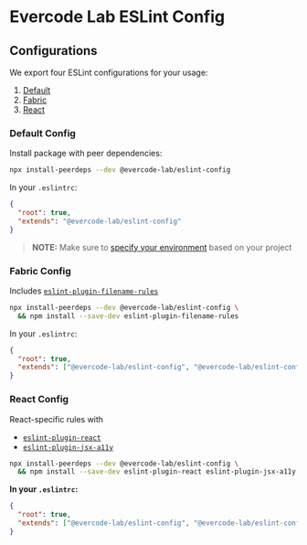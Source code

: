 # Evercode Lab ESLint Config

## Configurations

We export four ESLint configurations for your usage:

1. [Default](#default-config)
2. [Fabric](#fabric-config)
3. [React](#react-config)

### Default Config

Install package with peer dependencies:

```sh
npx install-peerdeps --dev @evercode-lab/eslint-config
```

In your `.eslintrc`:

```json
{
  "root": true,
  "extends": "@evercode-lab/eslint-config"
}
```

> **NOTE:** Make sure to [specify your environment](#specifying-environments) based on your project

### Fabric Config

Includes [`eslint-plugin-filename-rules`](https://github.com/dolsem/eslint-plugin-filename-rules)

```sh
npx install-peerdeps --dev @evercode-lab/eslint-config \
  && npm install --save-dev eslint-plugin-filename-rules
```


In your `.eslintrc`:

```json
{
  "root": true,
  "extends": ["@evercode-lab/eslint-config", "@evercode-lab/eslint-config/fabric"]
}
```

### React Config

React-specific rules with

- [`eslint-plugin-react`](https://github.com/yannickcr/eslint-plugin-react)
- [`eslint-plugin-jsx-a11y`](https://github.com/evcohen/eslint-plugin-jsx-a11y)

```sh
npx install-peerdeps --dev @evercode-lab/eslint-config \
  && npm install --save-dev eslint-plugin-react eslint-plugin-jsx-a11y
```

**In your `.eslintrc`:**

```json
{
  "root": true,
  "extends": ["@evercode-lab/eslint-config", "@evercode-lab/eslint-config/react"]
}
```
